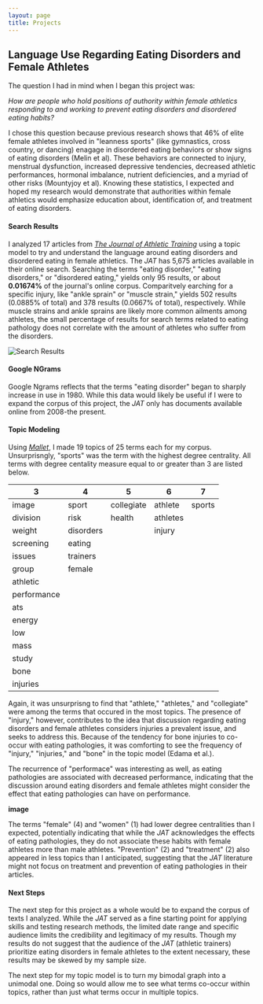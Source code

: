 ```yaml
---
layout: page
title: Projects
---
```

## Language Use Regarding Eating Disorders and Female Athletes


The question I had in mind when I began this project was:

*How are people who hold positions of authority within female athletics responding to and working to prevent eating disorders and disordered eating habits?*

I chose this question because previous research shows that 46% of elite female athletes involved in "leanness sports" (like gymnastics, cross country, or dancing) enagage in disordered eating behaviors or show signs of eating disorders (Melin et al). These behaviors are connected to injury, menstrual dysfunction, increased depressive tendencies, decreased athletic performances, hormonal imbalance, nutrient deficiencies, and a myriad of other risks (Mountyjoy et al). Knowing these statistics, I expected and hoped my research would demonstrate that authorities within female athletics would emphasize education about, identification of, and treatment of eating disorders.


#### Search Results

I analyzed 17 articles from <a href="https://meridian.allenpress.com/jat"><em>The Journal of Athletic Training</em></a> using a topic model to try and understand the language around eating disorders and disordered eating in female athletics. The *JAT* has 5,675 articles available in their online search. Searching the terms "eating disorder," "eating disorders," or "disordered eating," yields only 95 results, or about **0.01674%** of the journal's online corpus. Comparitvely earching for a specific injury, like "ankle sprain" or "muscle strain," yields 502 results (0.0885% of total) and 378 results (0.0667% of total), respectively. While muscle strains and ankle sprains are likely more common ailments among athletes, the small percentage of results for search terms related to eating pathology does not correlate with the amount of athletes who suffer from the disorders.

![Search Results](/ed/search-results.png)

#### Google NGrams

Google Ngrams reflects that the terms "eating disorder" began to sharply increase in use in 1980. While this data would likely be useful if I were to expand the corpus of this project, the *JAT* only has documents available online from 2008-the present.

#### Topic Modeling

Using [*Mallet*](https://mallet.cs.umass.edu/diagnostics.php), I made 19 topics of 25 terms each for my corpus. Unsurprisngly, "sports" was the term with the highest degree centrality. All terms with degree centality measure equal to or greater than 3 are listed below.

| 3           | 4         | 5          | 6        | 7      |
| ------------|-----------|------------|----------|--------|
| image       | sport     | collegiate | athlete  | sports |
| division    | risk      | health     | athletes |        |
| weight      | disorders |            | injury   |        |
| screening   | eating    |            |          |        |
| issues      | trainers  |            |          |        |
| group       | female    |            |          |        |
| athletic    |           |            |          |        |
| performance |           |            |          |        |
| ats         |           |            |          |        |
| energy      |           |            |          |        |
| low         |           |            |          |        |
| mass        |           |            |          |        |
| study       |           |            |          |        |
| bone        |           |            |          |        |
| injuries    |           |            |          |        |

Again, it was unsurprisng to find that "athlete," "athletes," and "collegiate" were among the terms that occured in the most topics. The presence of "injury," however, contributes to the idea that discussion regarding eating disorders and female athletes considers injuries a prevalent issue, and seeks to address this. Because of the tendency for bone injuries to co-occur with eating pathologies, it was comforting to see the frequency of "injury," "injuries," and "bone" in the topic model (Edama et al.).

The recurrence of "performace" was interesting as well, as eating pathologies are associated with decreased performance, indicating that the discussion around eating disorders and female athletes might consider the effect that eating pathologies can have on performance.

**image**

The terms "female" (4) and "women" (1) had lower degree centralities than I expected, potentially indicating that while the *JAT* acknowledges the effects of eating pathologies, they do not associate these habits with female athletes more than male athletes. "Prevention" (2) and "treatment" (2) also appeared in less topics than I anticipated, suggesting that the *JAT* literature might not focus on treatment and prevention of eating pathologies in their articles.

#### Next Steps

The next step for this project as a whole would be to expand the corpus of texts I analyzed. While the *JAT* served as a fine starting point for applying skills and testing research methods, the limited date range and specific audience limits the credibility and legitimacy of my results. Though my results do not suggest that the audience of the *JAT* (athletic trainers) prioritize eating disorders in female athletes to the extent necessary, these results may be skewed by my sample size.
<p>The next step for my topic model is to turn my bimodal graph into a unimodal one. Doing so would allow me to see what terms co-occur within topics, rather than just what terms occur in multiple topics.
</p>
